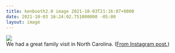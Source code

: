 ```yaml
---
title: kenbooth2.0 image 2021-10-03T21:16:07+0000
date: 2021-10-03 16:24:02.751000000 -05:00
layout: image
---
```


<img src="https://dl.dropboxusercontent.com/s/taysvho7laqb7m3/244018837_287024006346408_6756511650440029990_n?dl=0"><br>
We had a great family visit in North Carolina. (<a href="https://www.instagram.com/p/CUlMsBHrEga/">From Instagram post.</a>)